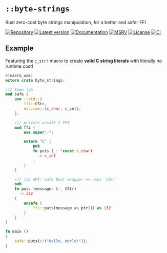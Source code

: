 # `::byte-strings`

Rust zero-cost byte strings manipulation, for a better and safer FFI

[![Repository](https://img.shields.io/badge/repository-GitHub-brightgreen.svg)](
https://github.com/danielhenrymantilla/byte-strings-rs)
[![Latest version](https://img.shields.io/crates/v/byte-strings.svg)](
https://crates.io/crates/byte-strings)
[![Documentation](https://docs.rs/byte-strings/badge.svg)](
https://docs.rs/byte-strings)
[![MSRV](https://img.shields.io/badge/MSRV-1.45.0-white)](
https://gist.github.com/danielhenrymantilla/8e5b721b3929084562f8f65668920c33)
[![License](https://img.shields.io/crates/l/byte-strings.svg)](
https://github.com/danielhenrymantilla/byte-strings-rs/blob/master/LICENSE-ZLIB)
[![CI](https://github.com/danielhenrymantilla/byte-strings-rs/workflows/CI/badge.svg)](
https://github.com/danielhenrymantilla/byte-strings-rs/actions)

<!-- Templated by `cargo-generate` using https://github.com/danielhenrymantilla/proc-macro-template -->

## Example

Featuring the `c_str!` macro to create **valid C string literals** with
literally no runtime cost!

```rust
#[macro_use]
extern crate byte_strings;

/// Some lib
mod safe {
    use ::std::{
        ffi::CStr,
        os::raw::{c_char, c_int},
    };

    /// private unsafe C FFI
    mod ffi {
        use super::*;

        extern "C" {
            pub
            fn puts (_: *const c_char)
              -> c_int
            ;
        }
    }

    /// lib API: safe Rust wrapper => uses `CStr`
    pub
    fn puts (message: &'_ CStr)
      -> i32
    {
        unsafe {
            ffi::puts(message.as_ptr()) as i32
        }
    }
}

fn main ()
{
    safe::puts(c!("Hello, World!"));
}
```
